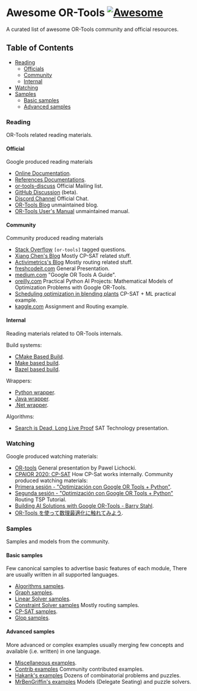 # Awesome OR-Tools [![Awesome](https://awesome.re/badge.svg)](https://awesome.re)

A curated list of awesome OR-Tools community and official resources.

## Table of Contents

- [Reading](#reading)
  - [Officials](#official)
  - [Community](#community)
  - [Internal](#internal)
- [Watching](#watching) 
- [Samples](#samples)
  - [Basic samples](#basic-samples)
  - [Advanced samples](#advanced-samples)

### Reading
OR-Tools related reading materials.

#### Official
Google produced reading materials
- [Online Documentation](https://developers.google.com/optimization/).
- [References Documentations](https://google.github.io/or-tools/).
- [or-tools-discuss](https://groups.google.com/g/or-tools-discuss) Official Mailing list.
- [GitHub Discussion](https://github.com/google/or-tools/discussions) (beta).
- [Discord Channel](https://discord.gg/ENkQrdf) Official Chat.
- [OR-Tools Blog](https://or-tools.blogspot.com/) unmaintained blog.
- [OR-Tools User's Manual](https://acrogenesis.com/or-tools/documentation/user_manual/index.html) unmaintained manual.

#### Community
Community produced reading materials
- [Stack Overflow](https://stackoverflow.com/questions/tagged/or-tools) `[or-tools]` tagged questions.
- [Xiang Chen's Blog](https://www.xiang.dev/tags/#ortools) Mostly CP-SAT related stuff.
- [Activimetrics's Blog](https://activimetrics.com/tags/google-or-tools/) Mostly routing related stuff.
- [freshcodeit.com](https://freshcodeit.com/google-or-tools) General Presentation.
- [medium.com](https://medium.com/google-or-tools/google-or-tools-a-guide-39f439a5cd0f) "Google OR Tools A Guide".
- [oreilly.com](https://www.oreilly.com/library/view/practical-python-ai/9781484234235/) Practical Python AI Projects: Mathematical Models of Optimization Problems with Google OR-Tools.
- [Scheduling optimization in blending plants](https://medium.com/total-digital-factory/scheduling-optimization-in-blending-plants-ef53c460f8e0) CP-SAT + ML
  practical example.
- [kaggle.com](https://www.kaggle.com/jpmiller/application-of-google-or-tools) Assignment and Routing example.

#### Internal
Reading materials related to OR-Tools internals.

Build systems:
- [CMake Based Build](https://github.com/google/or-tools/blob/master/cmake/README.md).
- [Make based build](https://github.com/google/or-tools/blob/master/makefiles/README.md).
- [Bazel based build](https://github.com/google/or-tools/blob/master/bazel/README.md).

Wrappers:
- [Python wrapper](https://github.com/google/or-tools/blob/master/ortools/python/README.md).
- [Java wrapper](https://github.com/google/or-tools/blob/master/ortools/java/README.md).
- [.Net wrapper](https://github.com/google/or-tools/blob/master/ortools/dotnet/README.md).

Algorithms:
- [Search is Dead, Long Live Proof](https://people.eng.unimelb.edu.au/pstuckey/PPDP2013.pdf) SAT Technology presentation.

### Watching
Google produced watching materials:
- [OR-tools](https://youtu.be/AJ6LeiMe_PQ) General presentation by Pawel Lichocki.
- [CPAIOR 2020: CP-SAT](https://youtu.be/lmy1ddn4cyw?t=87) How CP-Sat works internally.
Community produced watching materials:
- [Primera sesión - "Optimización con Google OR Tools + Python"](https://youtu.be/XPiDrFl5S84).
- [Segunda sesión - "Optimización con Google OR Tools + Python"](https://youtu.be/KxXut49BwUA) Routing TSP Tutorial.
- [Building AI Solutions with Google OR-Tools - Barry Stahl](https://youtu.be/zZAobExOMB0).
- [OR-Tools を使って数理最適化に触れてみよう](https://youtu.be/DZ2tCPTcLKg).

### Samples
Samples and models from the community.

#### Basic samples
Few canonical samples to advertise basic features of each module, There are usually written in all supported languages.
- [Algorithms samples](https://github.com/google/or-tools/tree/stable/ortools/algorithms/samples).
- [Graph samples](https://github.com/google/or-tools/tree/stable/ortools/graph/samples).
- [Linear Solver samples](https://github.com/google/or-tools/tree/stable/ortools/linear_solver/samples).
- [Constraint Solver samples](https://github.com/google/or-tools/tree/stable/ortools/constraint_solver/samples) Mostly routing samples.
- [CP-SAT samples](https://github.com/google/or-tools/tree/stable/ortools/sat/samples).
- [Glop samples](https://github.com/google/or-tools/tree/master/ortools/glop/samples).

#### Advanced samples
More advanced or complex examples usually merging few concepts and available (i.e. written) in one language.
- [Miscellaneous examples](https://github.com/google/or-tools/tree/stable/examples).
- [Contrib examples](https://github.com/google/or-tools/tree/stable/examples/contrib) Community contributed examples.
- [Hakank's examples](https://github.com/hakank/hakank/tree/master/google_or_tools) Dozens of combinatorial problems and puzzles.
- [MrBenGriffin's examples](https://github.com/MrBenGriffin/or-tools-fun) Models (Delegate Seating) and puzzle solvers.
